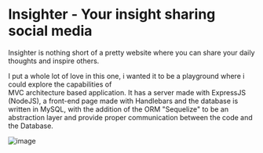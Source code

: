 # Insighter - Your insight sharing social media
Insighter is nothing short of a pretty website where you can share your daily thoughts and inspire others.

I put a whole lot of love in this one, i wanted it to be a playground where i could explore the capabilities of<br>
MVC architecture based application. It has a server made with ExpressJS (NodeJS), a front-end page made with Handlebars
and the database is written in MySQL, with the addition of the ORM "Sequelize" to be an abstraction layer and provide proper
communication between the code and the Database. <br>

![image](https://github.com/DevCaioSouza/Insighter-App-Node-MVC-Sequelize-Express/assets/84105396/378d36f9-d95d-455d-bbda-92b89936ff9c)
